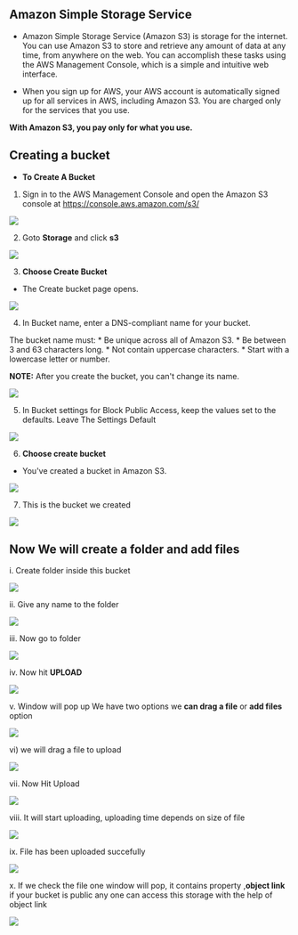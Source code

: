 ## Amazon Simple Storage Service


* Amazon Simple Storage Service (Amazon S3) is storage for the internet. 
You can use Amazon S3 to store and retrieve any amount of data at any time, 
from anywhere on the web. You can accomplish these tasks using the AWS Management Console, 
which is a simple and intuitive web interface.


* When you sign up for AWS, your AWS account is automatically signed up for all services in AWS, including Amazon S3. 
You are charged only for the services that you use.


**With Amazon S3, you pay only for what you use.**


## Creating a bucket

* **To Create A Bucket**

1. Sign in to the AWS Management Console and open the Amazon S3 console at <https://console.aws.amazon.com/s3/>


![](images/1.png)


2. Goto **Storage** and click **s3**


![](images/2.png)


3. **Choose Create Bucket**

* The Create bucket page opens.


![](images/3.png)


4. In Bucket name, enter a DNS-compliant name for your bucket.

The bucket name must:
    * Be unique across all of Amazon S3.
    * Be between 3 and 63 characters long.
    * Not contain uppercase characters.
    * Start with a lowercase letter or number.
    
 **NOTE:** After you create the bucket, you can't change its name. 
 
 
 ![](images/4.png)
 
 
5. In Bucket settings for Block Public Access, keep the values set to the defaults.
 Leave The Settings Default
 
 
 ![](images/5.png)
 
 
6. **Choose create bucket**

* You've created a bucket in Amazon S3.
 
 
 ![](images/6.png)
 
 
7. This is the bucket we created


 ![](images/7.png)
 
 
 
## Now We will create a folder and add files 

i. Create folder inside this bucket


 ![](images/8.png) 
 
 
ii. Give any name to the folder


 ![](images/9.png)
 
 
iii. Now go to folder


 ![](images/10.png)
 
 
 iv. Now hit **UPLOAD**
 
 
  ![](images/11.png)
  
  
  v. Window will pop up
      We have two options we **can drag a file** or **add files** option
  
  
   ![](images/12.png)
   
   
   vi) we will drag a file to upload
   
   
   ![](images/13.png)
    
    
   vii. Now Hit Upload
   
   
   ![](images/14.png)
   
   
   viii. It will start uploading, uploading time depends on size of file
   
   
   ![](images/15.png)
   
   
   ix. File has been uploaded succefully
   
   
   ![](images/16.png)
       
   x. If we check the file one window will pop, it contains property ,**object link**
       if your bucket is public any one can access this storage with the help of object link
   
   
   ![](images/17.png)
       
   
   
 
 
 
 
 
 

